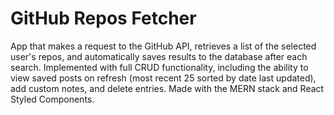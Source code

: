 # GitHub Repos Fetcher

App that makes a request to the GitHub API, retrieves a list of the selected user's repos, and automatically saves results to the database after each search. Implemented with full CRUD functionality, including the ability to view saved posts on refresh (most recent 25 sorted by date last updated), add custom notes, and delete entries. Made with the MERN stack and React Styled Components.
